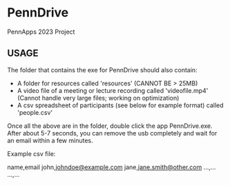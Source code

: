 # PennDrive
PennApps 2023 Project

USAGE
-----
The folder that contains the exe for PennDrive should also contain:
- A folder for resources called 'resources' (CANNOT BE > 25MB)
- A video file of a meeting or lecture recording called 'videofile.mp4' (Cannot handle very large files; working on optimization)
- A csv spreadsheet of participants (see below for example format) called 'people.csv'

Once all the above are in the folder, double click the app PennDrive.exe. After about 5-7 seconds, you can remove the usb completely and wait for an email within a few minutes.

Example csv file:

name,email
john,johndoe@example.com
jane,jane.smith@other.com
...,...
...,...

